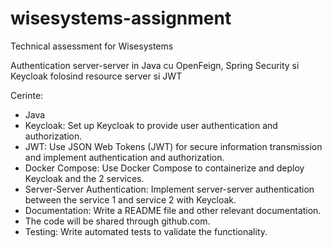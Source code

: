 # wisesystems-assignment
Technical assessment for Wisesystems

Authentication server-server in Java cu OpenFeign, Spring Security si Keycloak folosind resource server si JWT

Cerinte:
- Java
- Keycloak: Set up Keycloak to provide user authentication and authorization.
- JWT: Use JSON Web Tokens (JWT) for secure information transmission and implement authentication and authorization.
- Docker Compose: Use Docker Compose to containerize and deploy Keycloak and the 2 services.
- Server-Server Authentication: Implement server-server authentication between the service 1 and service 2 with Keycloak.
- Documentation: Write a README file and other relevant documentation.
- The code will be shared through github.com.
- Testing: Write automated tests to validate the functionality.
